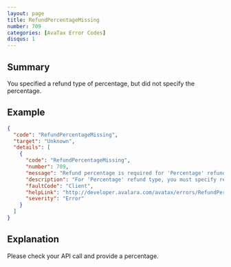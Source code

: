 ```yaml
---
layout: page
title: RefundPercentageMissing
number: 709
categories: [AvaTax Error Codes]
disqus: 1
---
```


## Summary

You specified a refund type of percentage, but did not specify the percentage.

## Example

```json
{
  "code": "RefundPercentageMissing",
  "target": "Unknown",
  "details": [
    {
      "code": "RefundPercentageMissing",
      "number": 709,
      "message": "Refund percentage is required for 'Percentage' refund type.",
      "description": "For 'Percentage' refund type, you must specify refund percentage value.",
      "faultCode": "Client",
      "helpLink": "http://developer.avalara.com/avatax/errors/RefundPercentageMissing",
      "severity": "Error"
    }
  ]
}
```

## Explanation

Please check your API call and provide a percentage.
